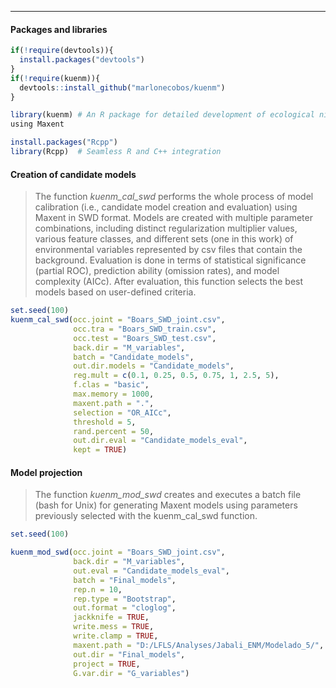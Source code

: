 ***
#### Packages and libraries

```r
if(!require(devtools)){
  install.packages("devtools")
}
if(!require(kuenm)){
  devtools::install_github("marlonecobos/kuenm")
}

library(kuenm) # An R package for detailed development of ecological niche models
using Maxent

install.packages("Rcpp")
library(Rcpp)  # Seamless R and C++ integration
```

#### Creation of candidate models
>The function *kuenm_cal_swd* performs the whole process of model calibration (i.e., candidate model creation and evaluation) using Maxent in SWD format. Models are created with multiple parameter combinations, including distinct regularization multiplier values, various feature classes, and different sets (one in this work) of environmental variables represented by csv files that contain the background. Evaluation is done in terms of statistical significance (partial ROC), prediction ability (omission rates), and model complexity (AICc). After evaluation, this function selects the best models based on user-defined criteria. 

```r
set.seed(100)
kuenm_cal_swd(occ.joint = "Boars_SWD_joint.csv",
              occ.tra = "Boars_SWD_train.csv",
              occ.test = "Boars_SWD_test.csv",
              back.dir = "M_variables",
              batch = "Candidate_models",
              out.dir.models = "Candidate_models",
              reg.mult = c(0.1, 0.25, 0.5, 0.75, 1, 2.5, 5),
              f.clas = "basic",
              max.memory = 1000,
              maxent.path = ".",
              selection = "OR_AICc",
              threshold = 5,
              rand.percent = 50,
              out.dir.eval = "Candidate_models_eval",
              kept = TRUE)
```

#### Model projection
>The function *kuenm_mod_swd* creates and executes a batch file (bash for Unix) for generating Maxent models using parameters previously selected with the kuenm_cal_swd function.

```r
set.seed(100)

kuenm_mod_swd(occ.joint = "Boars_SWD_joint.csv",
              back.dir = "M_variables",
              out.eval = "Candidate_models_eval",
              batch = "Final_models",
              rep.n = 10,
              rep.type = "Bootstrap",
              out.format = "cloglog",
              jackknife = TRUE,
              write.mess = TRUE,
              write.clamp = TRUE,
              maxent.path = "D:/LFLS/Analyses/Jabali_ENM/Modelado_5/",
              out.dir = "Final_models",
              project = TRUE,
              G.var.dir = "G_variables")



